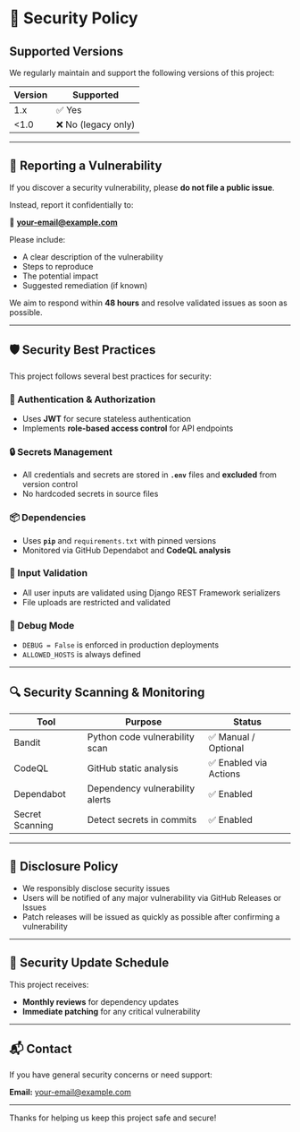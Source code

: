 # 🔐 Security Policy

## Supported Versions

We regularly maintain and support the following versions of this project:

| Version | Supported          |
|---------|--------------------|
| 1.x     | ✅ Yes              |
| <1.0    | ❌ No (legacy only) |

---

## 📢 Reporting a Vulnerability

If you discover a security vulnerability, please **do not file a public issue**.

Instead, report it confidentially to:

📧 **your-email@example.com**

Please include:
- A clear description of the vulnerability
- Steps to reproduce
- The potential impact
- Suggested remediation (if known)

We aim to respond within **48 hours** and resolve validated issues as soon as possible.

---

## 🛡️ Security Best Practices

This project follows several best practices for security:

### 🔐 Authentication & Authorization
- Uses **JWT** for secure stateless authentication
- Implements **role-based access control** for API endpoints

### 🔒 Secrets Management
- All credentials and secrets are stored in **`.env`** files and **excluded** from version control
- No hardcoded secrets in source files

### 📦 Dependencies
- Uses **`pip`** and `requirements.txt` with pinned versions
- Monitored via GitHub Dependabot and **CodeQL analysis**

### 📄 Input Validation
- All user inputs are validated using Django REST Framework serializers
- File uploads are restricted and validated

### 🚫 Debug Mode
- `DEBUG = False` is enforced in production deployments
- `ALLOWED_HOSTS` is always defined

---

## 🔍 Security Scanning & Monitoring

| Tool        | Purpose                      | Status   |
|-------------|------------------------------|----------|
| Bandit      | Python code vulnerability scan | ✅ Manual / Optional |
| CodeQL      | GitHub static analysis         | ✅ Enabled via Actions |
| Dependabot  | Dependency vulnerability alerts | ✅ Enabled |
| Secret Scanning | Detect secrets in commits     | ✅ Enabled |

---

## 📢 Disclosure Policy

- We responsibly disclose security issues
- Users will be notified of any major vulnerability via GitHub Releases or Issues
- Patch releases will be issued as quickly as possible after confirming a vulnerability

---

## 📅 Security Update Schedule

This project receives:
- **Monthly reviews** for dependency updates
- **Immediate patching** for any critical vulnerability

---

## 📬 Contact

If you have general security concerns or need support:

**Email:** [your-email@example.com](mailto:your-email@example.com)

---

Thanks for helping us keep this project safe and secure!
